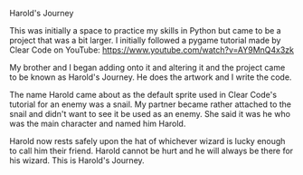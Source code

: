 Harold's Journey


This was initially a space to practice my skills in Python but came to be a project that was a bit larger.
I initially followed a pygame tutorial made by Clear Code on YouTube: https://www.youtube.com/watch?v=AY9MnQ4x3zk

My brother and I began adding onto it and altering it and the project came to be known as Harold's Journey.
He does the artwork and I write the code.

The name Harold came about as the default sprite used in Clear Code's tutorial for an enemy was a snail.
My partner became rather attached to the snail and didn't want to see it be used as an enemy. 
She said it was he who was the main character and named him Harold.

Harold now rests safely upon the hat of whichever wizard is lucky enough to call him their friend. 
Harold cannot be hurt and he will always be there for his wizard.
This is Harold's Journey.
